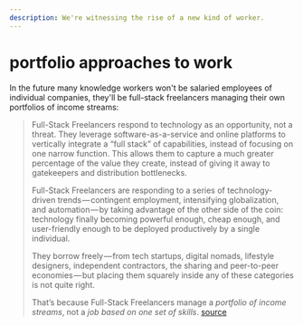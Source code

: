 ```yaml
---
description: We're witnessing the rise of a new kind of worker.
---
```


# portfolio approaches to work

In the future many knowledge workers won't be salaried employees of individual companies, they'll be full-stack freelancers managing their own portfolios of income streams: 

> Full-Stack Freelancers respond to technology as an opportunity, not a threat. They leverage software-as-a-service and online platforms to vertically integrate a “full stack” of capabilities, instead of focusing on one narrow function. This allows them to capture a much greater percentage of the value they create, instead of giving it away to gatekeepers and distribution bottlenecks.
>
> Full-Stack Freelancers are responding to a series of technology-driven trends — contingent employment, intensifying globalization, and automation — by taking advantage of the other side of the coin: technology finally becoming powerful enough, cheap enough, and user-friendly enough to be deployed productively by a single individual.
>
> They borrow freely — from tech startups, digital nomads, lifestyle designers, independent contractors, the sharing and peer-to-peer economies — but placing them squarely inside any of these categories is not quite right.
>
> That’s because Full-Stack Freelancers manage a _portfolio of income streams_, not a _job based on one set of skills_. [source](https://praxis.fortelabs.co/the-rise-of-the-full-stack-freelancer-c14a375445d9/)

